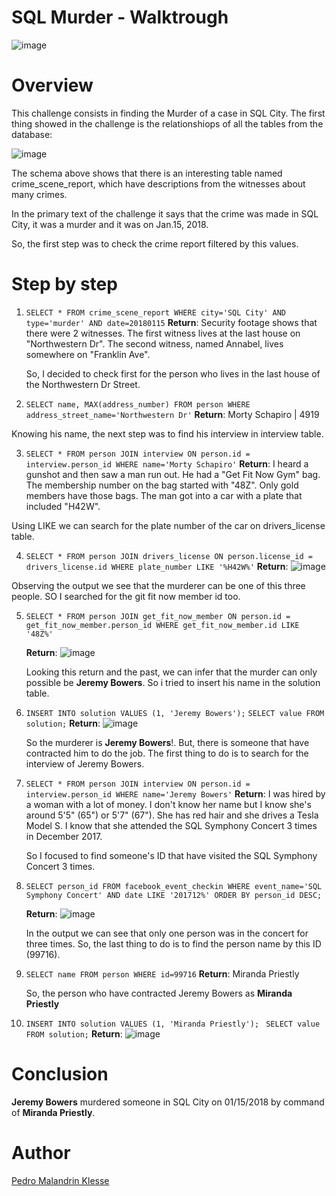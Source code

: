 # SQL Murder - Walktrough

![image](https://github.com/Klesse/sql-murder-solution/assets/62315031/addb4fa9-5d03-48cc-86d5-df87737eb11a)

# Overview

This challenge consists in finding the Murder of a case in SQL City. The first 
thing showed in the challenge is the relationshiops of all the tables from the 
database:

![image](https://github.com/Klesse/sql-murder-solution/assets/62315031/50bd2d4b-8b2b-4ef8-aada-0b2e04e1a338)

The schema above shows that there is an interesting table named crime_scene_report, which have 
descriptions from the witnesses about many crimes.

In the primary text of the challenge it says that the crime was made in SQL City, it was a murder and 
it was on Jan.15, 2018.

So, the first step was to check the crime report filtered by this values.

# Step by step

1. `SELECT * FROM crime_scene_report WHERE city='SQL City' AND type='murder' AND date=20180115`
   **Return**: Security footage shows that there were 2 witnesses. The first witness lives at
   the last house on "Northwestern Dr". The second witness, named Annabel, lives somewhere on "Franklin Ave".

   So, I decided to check first for the person who lives in the last house of the Northwestern Dr Street.
   
2. `SELECT name, MAX(address_number) FROM person WHERE address_street_name='Northwestern Dr'`
  **Return**: Morty Schapiro | 4919

  Knowing his name, the next step was to find his interview in interview table.

3. `SELECT * FROM person JOIN interview ON person.id = interview.person_id WHERE name='Morty Schapiro'`
   **Return**: I heard a gunshot and then saw a man run out. He had a "Get Fit Now Gym" bag. The membership number on the bag started with "48Z".
   Only gold members have those bags. The man got into a car with a plate that included "H42W".

  Using LIKE we can search for the plate number of the car on drivers_license table.

4. `SELECT * FROM person JOIN drivers_license ON person.license_id = drivers_license.id WHERE plate_number LIKE '%H42W%'`
  **Return**: ![image](https://github.com/Klesse/sql-murder-solution/assets/62315031/8f4fff8a-e464-4e78-b2ae-42508d8b6087)

  Observing the output we see that the murderer can be one of this three people. SO I searched for the git fit now member id too.

5. `SELECT * FROM person JOIN get_fit_now_member ON person.id = get_fit_now_member.person_id WHERE get_fit_now_member.id LIKE '48Z%'`
   
   **Return**: ![image](https://github.com/Klesse/sql-murder-solution/assets/62315031/e3e4be5f-08c6-42b7-885d-3f2717665dd2)

   Looking this return and the past, we can infer that the murder can only possible be **Jeremy Bowers**. So i tried to insert his name in the
   solution table.
6. `INSERT INTO solution VALUES (1, 'Jeremy Bowers');`
   `SELECT value FROM solution;`
   **Return**: ![image](https://github.com/Klesse/sql-murder-solution/assets/62315031/859f083b-e95b-4f72-8261-5fbce1b334bb)

   So the murderer is **Jeremy Bowers**!. But, there is someone that have contracted him to do the job.
   The first thing to do is to search for the interview of Jeremy Bowers.

7. `SELECT * FROM person JOIN interview ON person.id = interview.person_id WHERE name='Jeremy Bowers'`
   **Return**: I was hired by a woman with a lot of money. I don't know her name but I know she's around 5'5" (65") or 5'7" (67").
   She has red hair and she drives a Tesla Model S. I know that she attended the SQL Symphony Concert 3 times in December 2017.

   So I focused to find someone's ID that have visited the SQL Symphony Concert 3 times.

8. `SELECT person_id FROM facebook_event_checkin WHERE event_name='SQL Symphony Concert' AND date LIKE '201712%' ORDER BY person_id DESC;`
    
   **Return**: ![image](https://github.com/Klesse/sql-murder-solution/assets/62315031/91ef8b52-be92-4230-82dd-b965688dccc5)

   In the output we can see that only one person was in the concert for three times. So, the last thing to do is to find the person name by this ID (99716).

9. `SELECT name FROM person WHERE id=99716`
    **Return**: Miranda Priestly

    So, the person who have contracted Jeremy Bowers as **Miranda Priestly**

10. `INSERT INTO solution VALUES (1, 'Miranda Priestly');`
    ` SELECT value FROM solution;`
    **Return**: ![image](https://github.com/Klesse/sql-murder-solution/assets/62315031/37bf65f2-7b3b-4c22-ad18-25ac31d1cb49)


# Conclusion

**Jeremy Bowers** murdered someone in SQL City on 01/15/2018 by command of **Miranda Priestly**.

# Author

[Pedro Malandrin Klesse](https://www.github.com/Klesse)





